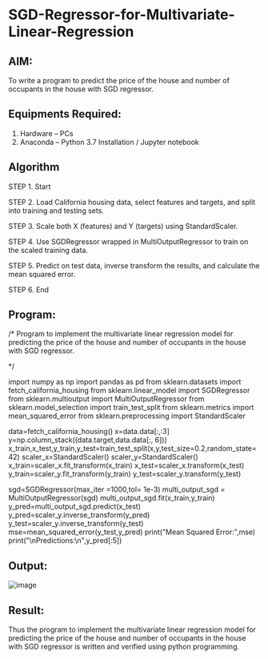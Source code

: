 # SGD-Regressor-for-Multivariate-Linear-Regression

## AIM:
To write a program to predict the price of the house and number of occupants in the house with SGD regressor.

## Equipments Required:
1. Hardware – PCs
2. Anaconda – Python 3.7 Installation / Jupyter notebook

## Algorithm

STEP 1. Start

STEP 2. Load California housing data, select features and targets, and split into training and testing sets.

STEP 3. Scale both X (features) and Y (targets) using StandardScaler.

STEP 4. Use SGDRegressor wrapped in MultiOutputRegressor to train on the scaled training data.

STEP 5. Predict on test data, inverse transform the results, and calculate the mean squared error.

STEP 6. End

## Program:

/*
Program to implement the multivariate linear regression model for predicting the price of the house and number of occupants in the house with SGD regressor.

*/


import numpy as np
import pandas as pd
from sklearn.datasets import fetch_california_housing
from sklearn.linear_model import SGDRegressor
from sklearn.multioutput import MultiOutputRegressor
from sklearn.model_selection import train_test_split
from sklearn.metrics import mean_squared_error
from sklearn.preprocessing import StandardScaler

data=fetch_california_housing()
x=data.data[:,:3]
y=np.column_stack((data.target,data.data[:, 6]))
x_train,x_test,y_train,y_test=train_test_split(x,y,test_size=0.2,random_state=42)
scaler_x=StandardScaler()
scaler_y=StandardScaler()
x_train=scaler_x.fit_transform(x_train)
x_test=scaler_x.transform(x_test)
y_train=scaler_y.fit_transform(y_train)
y_test=scaler_y.transform(y_test)


sgd=SGDRegressor(max_iter =1000,tol= 1e-3)
multi_output_sgd = MultiOutputRegressor(sgd)
multi_output_sgd.fit(x_train,y_train)
y_pred=multi_output_sgd.predict(x_test)
y_pred=scaler_y.inverse_transform(y_pred)
y_test=scaler_y.inverse_transform(y_test)
mse=mean_squared_error(y_test,y_pred)
print("Mean Squared Error:",mse)
print("\nPredictions:\n",y_pred[:5])


## Output:

![image](https://github.com/user-attachments/assets/28a0d3fe-0639-4d69-af97-48effa671a0e)


## Result:
Thus the program to implement the multivariate linear regression model for predicting the price of the house and number of occupants in the house with SGD regressor is written and verified using python programming.

